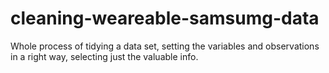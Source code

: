 # cleaning-weareable-samsumg-data
Whole process of tidying a data set, setting the variables and observations in a right way, selecting just the valuable info.
